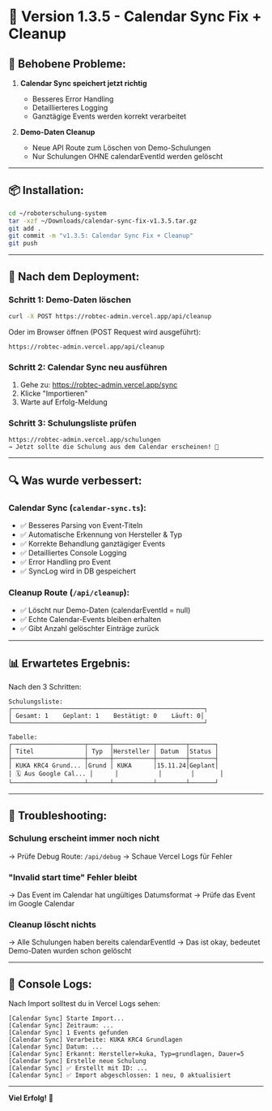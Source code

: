 # 🔧 Version 1.3.5 - Calendar Sync Fix + Cleanup

## 🐛 Behobene Probleme:

1. **Calendar Sync speichert jetzt richtig**
   - Besseres Error Handling
   - Detaillierteres Logging
   - Ganztägige Events werden korrekt verarbeitet

2. **Demo-Daten Cleanup**
   - Neue API Route zum Löschen von Demo-Schulungen
   - Nur Schulungen OHNE calendarEventId werden gelöscht

---

## 📦 Installation:

```bash
cd ~/roboterschulung-system
tar -xzf ~/Downloads/calendar-sync-fix-v1.3.5.tar.gz
git add .
git commit -m "v1.3.5: Calendar Sync Fix + Cleanup"
git push
```

---

## 🧪 Nach dem Deployment:

### Schritt 1: Demo-Daten löschen
```bash
curl -X POST https://robtec-admin.vercel.app/api/cleanup
```

Oder im Browser öffnen (POST Request wird ausgeführt):
```
https://robtec-admin.vercel.app/api/cleanup
```

### Schritt 2: Calendar Sync neu ausführen
1. Gehe zu: https://robtec-admin.vercel.app/sync
2. Klicke "Importieren"
3. Warte auf Erfolg-Meldung

### Schritt 3: Schulungsliste prüfen
```
https://robtec-admin.vercel.app/schulungen
→ Jetzt sollte die Schulung aus dem Calendar erscheinen! 🎉
```

---

## 🔍 Was wurde verbessert:

### Calendar Sync (`calendar-sync.ts`):
- ✅ Besseres Parsing von Event-Titeln
- ✅ Automatische Erkennung von Hersteller & Typ
- ✅ Korrekte Behandlung ganztägiger Events
- ✅ Detailliertes Console Logging
- ✅ Error Handling pro Event
- ✅ SyncLog wird in DB gespeichert

### Cleanup Route (`/api/cleanup`):
- ✅ Löscht nur Demo-Daten (calendarEventId = null)
- ✅ Echte Calendar-Events bleiben erhalten
- ✅ Gibt Anzahl gelöschter Einträge zurück

---

## 📊 Erwartetes Ergebnis:

Nach den 3 Schritten:
```
Schulungsliste:
┌─────────────────────────────────────────────────────┐
│ Gesamt: 1    Geplant: 1    Bestätigt: 0    Läuft: 0│
└─────────────────────────────────────────────────────┘

Tabelle:
┌────────────────────┬──────┬───────────┬────────┬───────┐
│ Titel              │ Typ  │Hersteller │ Datum  │Status │
├────────────────────┼──────┼───────────┼────────┼───────┤
│ KUKA KRC4 Grund... │Grund │ KUKA      │15.11.24│Geplant│
│ 🗓️ Aus Google Cal... │      │           │        │       │
└────────────────────┴──────┴───────────┴────────┴───────┘
```

---

## 🐛 Troubleshooting:

### Schulung erscheint immer noch nicht
→ Prüfe Debug Route: `/api/debug`
→ Schaue Vercel Logs für Fehler

### "Invalid start time" Fehler bleibt
→ Das Event im Calendar hat ungültiges Datumsformat
→ Prüfe das Event im Google Calendar

### Cleanup löscht nichts
→ Alle Schulungen haben bereits calendarEventId
→ Das ist okay, bedeutet Demo-Daten wurden schon gelöscht

---

## 📝 Console Logs:

Nach Import solltest du in Vercel Logs sehen:
```
[Calendar Sync] Starte Import...
[Calendar Sync] Zeitraum: ...
[Calendar Sync] 1 Events gefunden
[Calendar Sync] Verarbeite: KUKA KRC4 Grundlagen
[Calendar Sync] Datum: ...
[Calendar Sync] Erkannt: Hersteller=kuka, Typ=grundlagen, Dauer=5
[Calendar Sync] Erstelle neue Schulung
[Calendar Sync] ✅ Erstellt mit ID: ...
[Calendar Sync] ✅ Import abgeschlossen: 1 neu, 0 aktualisiert
```

---

**Viel Erfolg!** 🚀

